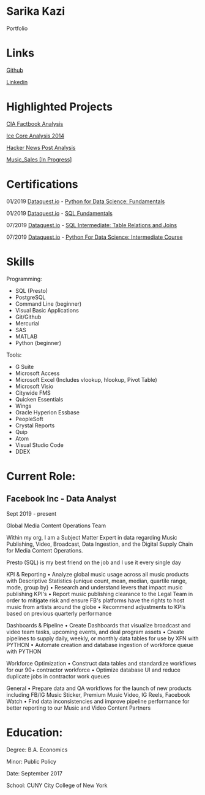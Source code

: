 # Sarika Kazi
Portfolio

# Links
 
 [Github](https://github.com/sarikakazi)
   
 [Linkedin](https://www.linkedin.com/in/sarikakazi/)
 
 
# Highlighted Projects

[CIA Factbook Analysis](https://github.com/SarikaKazi/CIA_Factbook)

[Ice Core Analysis 2014](https://github.com/SarikaKazi/Ice-Core-Records)

[Hacker News Post Analysis](https://github.com/SarikaKazi/Hacker_News_Posts) 

[Music_Sales [In Progress]](https://github.com/SarikaKazi/Music_Sales)

# Certifications

01/2019 [Dataquest.io](https://www.dataquest.io/) - [Python for Data Science: Fundamentals](https://app.dataquest.io/view_cert/52J7I8GGVWKS9XA2MG1Z/)

01/2019 [Dataquest.io](https://www.dataquest.io/) - [SQL Fundamentals](https://app.dataquest.io/view_cert/SGF3P849X5OJW98QRS2C/)

07/2019 [Dataquest.io](https://www.dataquest.io/) - [SQL Intermediate: Table Relations and Joins](https://app.dataquest.io/view_cert/3T961ZYJB5VOYDSDYL0R/)

07/2019 [Dataquest.io](https://www.dataquest.io/) - [Python For Data Science: Intermediate Course](https://app.dataquest.io/view_cert/ZMG4EUHPUMZ3XVDZBCZW/)

# Skills

Programming:

  - SQL (Presto)
  - PostgreSQL
  - Command Line (beginner)
  - Visual Basic Applications
  - Git/Github
  - Mercurial
  - SAS
  - MATLAB
  - Python (beginner)

Tools:

  -	G Suite
  - Microsoft Access
  -	Microsoft Excel (Includes vlookup, hlookup, Pivot Table)
  -	Microsoft Visio
  -	Citywide FMS
  -	Quicken Essentials
  -	Wings
  -	Oracle Hyperion Essbase
  - PeopleSoft
  -	Crystal Reports
  -	Quip
  - Atom
  - Visual Studio Code
  - DDEX
  
# Current Role: 

  ## Facebook Inc - Data Analyst 
  Sept 2019 - present
  
Global Media Content Operations Team

Within my org, I am a Subject Matter Expert in data regarding Music Publishing, Video, Broadcast, Data Ingestion, and the Digital Supply Chain for Media Content Operations.

Presto (SQL) is my best friend on the job and I use it every single day

KPI & Reporting
• Analyze global music usage across all music products with Descriptive Statistics {unique count, mean, median, quartile range, mode, group by}
• Research and understand levers that impact music publishing KPI's
• Report music publishing clearance to the Legal Team in order to mitigate risk and ensure FB's platforms have the rights to host music from artists around the globe
• Recommend adjustments to KPIs based on previous quarterly performance

Dashboards & Pipeline
• Create Dashboards that visualize broadcast and video team tasks, upcoming events, and deal program assets
• Create pipelines to supply daily, weekly, or monthly data tables for use by XFN with PYTHON
• Automate creation and database ingestion of workforce queue with PYTHON

Workforce Optimization
• Construct data tables and standardize workflows for our 90+ contractor workforce
• Optimize database UI and reduce duplicate jobs in contractor work queues

General
• Prepare data and QA workflows for the launch of new products including FB/IG Music Sticker, Premium Music Video, IG Reels, Facebook Watch
• Find data inconsistencies and improve pipeline performance for better reporting to our Music and Video Content Partners
   
# Education:

   Degree: B.A. Economics
   
   Minor: Public Policy
 
   Date: September 2017
   
   School: CUNY City College of New York
